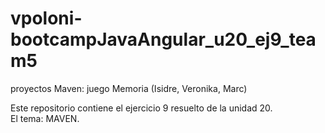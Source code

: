 # vpoloni-bootcampJavaAngular_u20_ej9_team5
proyectos Maven: juego Memoria (Isidre, Veronika, Marc)

Este repositorio contiene el ejercicio 9 resuelto de la unidad 20.  
El tema: MAVEN.
